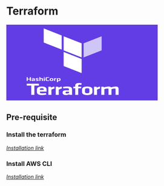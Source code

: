 # Terraform
<img align="centre" alt="terraform" width=400 height=200 src="Images/terraform.jpg"> <br>

<h2> Pre-requisite </h2>

<h3> Install the terraform </h3>
<a href=https://developer.hashicorp.com/terraform/tutorials/aws-get-started/install-cli> <i> Installation link </i> </a>

<h3> Install AWS CLI </h3>
<a href=https://docs.aws.amazon.com/cli/latest/userguide/getting-started-install.html> <i> Installation link </i> </a>
